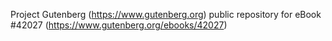 Project Gutenberg (https://www.gutenberg.org) public repository for eBook #42027 (https://www.gutenberg.org/ebooks/42027)
